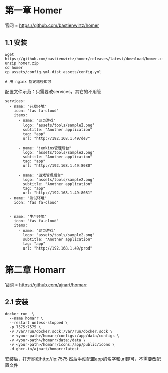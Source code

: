 # 第一章 Homer

官网 = https://github.com/bastienwirtz/homer

## 1.1 安装

```shell
wget https://github.com/bastienwirtz/homer/releases/latest/download/homer.zip
unzip homer.zip
cd homer
cp assets/config.yml.dist assets/config.yml

# 用 nginx 指定路径即可
```



配置文件示范：只需要改services，其它的不用管

```shell
services:
  - name: "开发环境"
    icon: "fas fa-cloud"
    items:
      - name: "网页游戏"
        logo: "assets/tools/sample2.png"
        subtitle: "Another application"
        tag: "app"
        url: "http://192.168.1.49/dev"

      - name: "jenkins管理后台"
        logo: "assets/tools/sample2.png"
        subtitle: "Another application"
        tag: "app"
        url: "http://192.168.1.49:8080"

      - name: "游戏管理后台"
        logo: "assets/tools/sample2.png"
        subtitle: "Another application"
        tag: "app"
        url: "http://192.168.1.49:8081"
  - name: "测试环境"
    icon: "fas fa-cloud"


  - name: "生产环境"
    icon: "fas fa-cloud"
    items:
      - name: "网页游戏"
        logo: "assets/tools/sample2.png"
        subtitle: "Another application"
        tag: "app"
        url: "http://192.168.1.49/prod"
```





# 第二章  Homarr

官网 = https://github.com/ajnart/homarr



## 2.1 安装

```shell
docker run  \
  --name homarr \
  --restart unless-stopped \
  -p 7575:7575 \
  -v /var/run/docker.sock:/var/run/docker.sock \
  -v <your-path>/homarr/configs:/app/data/configs \
  -v <your-path>/homarr/data:/data \
  -v <your-path>/homarr/icons:/app/public/icons \
  -d ghcr.io/ajnart/homarr:latest
```



安装后，打开网页http://ip:7575 然后手动配置app的名字和url即可，不需要改配置文件